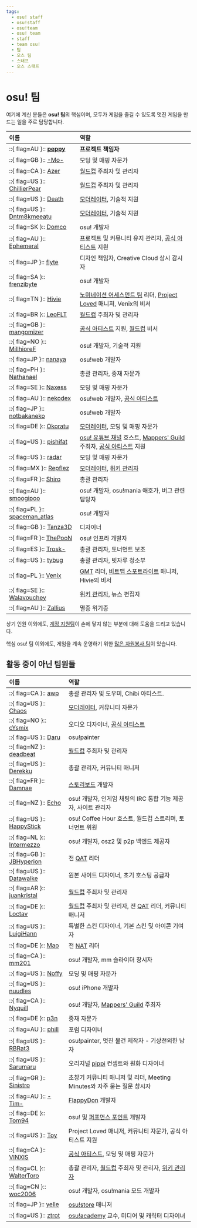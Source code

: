 ```yaml
---
tags:
  - osu! staff
  - osu!staff
  - osu!team
  - osu! team
  - staff
  - team osu!
  - 팀
  - 오스 팀
  - 스태프
  - 오스 스태프
---
```


# osu! 팀

여기에 계신 분들은 **osu! 팀**의 핵심이며, 모두가 게임을 즐길 수 있도록 멋진 게임을 만드는 일을 주로 담당합니다.

| 이름 | 역할 |
| :-- | :-- |
| ::{ flag=AU }:: **[peppy](https://osu.ppy.sh/users/2)** | **프로젝트 책임자** |
| ::{ flag=GB }:: [-Mo-](https://osu.ppy.sh/users/2202163) | 모딩 및 매핑 자문가 |
| ::{ flag=CA }:: [Azer](https://osu.ppy.sh/users/2155578) | [월드컵](/wiki/Tournaments#official-world-cups) 주최자 및 관리자 |
| ::{ flag=US }:: [ChillierPear](https://osu.ppy.sh/users/9501251) | [월드컵](/wiki/Tournaments#official-world-cups) 주최자 및 관리자 |
| ::{ flag=US }:: [Death](https://osu.ppy.sh/users/3242450) | [모더레이터](/wiki/People/Global_Moderation_Team), 기술적 지원 |
| ::{ flag=US }:: [Dntm8kmeeatu](https://osu.ppy.sh/users/5428812) | [모더레이터](/wiki/People/Global_Moderation_Team), 기술적 지원 |
| ::{ flag=SK }:: [Domco](https://osu.ppy.sh/users/3562660) | osu! 개발자 |
| ::{ flag=AU }:: [Ephemeral](https://osu.ppy.sh/users/102335) | 프로젝트 및 커뮤니티 유지 관리자, [공식 아티스트](/wiki/People/Featured_Artists) 지원 |
| ::{ flag=JP }:: [flyte](https://osu.ppy.sh/users/3103765) | 디자인 책임자, Creative Cloud 상시 감시자 |
| ::{ flag=SA }:: [frenzibyte](https://osu.ppy.sh/users/14210502) | osu! 개발자 |
| ::{ flag=TN }:: [Hivie](https://osu.ppy.sh/users/14102976) | [노미네이션 어세스먼트 팀](/wiki/People/Nomination_Assessment_Team) 리더, [Project Loved](/wiki/Community/Project_Loved) 매니저, Venix의 비서 |
| ::{ flag=BR }:: [LeoFLT](https://osu.ppy.sh/users/3668779) | [월드컵](/wiki/Tournaments#official-world-cups) 주최자 및 관리자 |
| ::{ flag=GB }:: [mangomizer](https://osu.ppy.sh/users/1893718) | [공식 아티스트](/wiki/People/Featured_Artists) 지원, [월드컵](/wiki/Tournaments#official-world-cups) 비서 |
| ::{ flag=NO }:: [MillhioreF](https://osu.ppy.sh/users/941094) | osu! 개발자, 기술적 지원 |
| ::{ flag=JP }:: [nanaya](https://osu.ppy.sh/users/2387883) | osu!web 개발자 |
| ::{ flag=PH }:: [Nathanael](https://osu.ppy.sh/users/2295078) | 총괄 관리자, 중재 자문가 |
| ::{ flag=SE }:: [Naxess](https://osu.ppy.sh/users/8129817) | 모딩 및 매핑 자문가 |
| ::{ flag=AU }:: [nekodex](https://osu.ppy.sh/users/102) | osu!web 개발자, [공식 아티스트](https://osu.ppy.sh/beatmaps/artists/1) |
| ::{ flag=JP }:: [notbakaneko](https://osu.ppy.sh/users/10751776) | osu!web 개발자 |
| ::{ flag=DE }:: [Okoratu](https://osu.ppy.sh/users/1623405) | [모더레이터](/wiki/People/Global_Moderation_Team), 모딩 및 매핑 자문가 |
| ::{ flag=US }:: [pishifat](https://osu.ppy.sh/users/3178418) | [osu! 유튜브 채널](https://www.youtube.com/@osugame) 호스트, [Mappers' Guild](/wiki/Community/Mappers_Guild) 주최자, [공식 아티스트](/wiki/People/Featured_Artists) 지원 |
| ::{ flag=US }:: [radar](https://osu.ppy.sh/users/7131099) | 모딩 및 매핑 자문가 |
| ::{ flag=MX }:: [Repflez](https://osu.ppy.sh/users/201392) | [모더레이터](/wiki/People/Global_Moderation_Team), [위키 관리자](/wiki/People/osu!_wiki_maintainers) |
| ::{ flag=FR }:: [Shiro](https://osu.ppy.sh/users/113005) | 총괄 관리자 |
| ::{ flag=AU }:: [smoogipoo](https://osu.ppy.sh/users/1040328) | osu! 개발자, osu!mania 애호가, 버그 관련 담당자 |
| ::{ flag=PL }:: [spaceman_atlas](https://osu.ppy.sh/users/3035836) | osu! 개발자 |
| ::{ flag=GB }:: [Tanza3D](https://osu.ppy.sh/users/10379965) | 디자이너 |
| ::{ flag=FR }:: [ThePooN](https://osu.ppy.sh/users/718454) | osu! 인프라 개발자 |
| ::{ flag=ES }:: [Trosk-](https://osu.ppy.sh/users/3469385) | 총괄 관리자, 토너먼트 보조 |
| ::{ flag=US }:: [tybug](https://osu.ppy.sh/users/12092800) | 총괄 관리자, 빗자루 청소부 |
| ::{ flag=PL }:: [Venix](https://osu.ppy.sh/users/5999631) | [GMT](/wiki/People/Global_Moderation_Team) 리더, [비트맵 스포트라이트](/wiki/Beatmap_Spotlights) 매니저, Hivie의 비서 |
| ::{ flag=SE }:: [Walavouchey](https://osu.ppy.sh/users/5773079) | [위키 관리자](/wiki/People/osu!_wiki_maintainers), 뉴스 편집자 |
| ::{ flag=AU }:: [Zallius](https://osu.ppy.sh/users/55) | 멸종 위기종 |

상기 인원 이외에도, [계정 지원팀](/wiki/People/Account_support_team)이 손에 닿지 않는 부분에 대해 도움을 드리고 있습니다.

핵심 osu! 팀 이외에도, 게임을 계속 운영하기 위한 [많은 자원봉사 팀](/wiki/People)이 있습니다.

## 활동 중이 아닌 팀원들

| 이름 | 역할 |
| :-- | :-- |
| ::{ flag=CA }:: [awp](https://osu.ppy.sh/users/2650) | 총괄 관리자 및 도우미, Chibi 아티스트. |
| ::{ flag=US }:: [Chaos](https://osu.ppy.sh/users/2628870) | [모더레이터](/wiki/People/Global_Moderation_Team), 커뮤니티 자문가 |
| ::{ flag=NO }:: [cYsmix](https://osu.ppy.sh/users/272870) | 오디오 디자이너, [공식 아티스트](https://osu.ppy.sh/beatmaps/artists/2) |
| ::{ flag=US }:: [Daru](https://osu.ppy.sh/users/32480) | osu!painter |
| ::{ flag=NZ }:: [deadbeat](https://osu.ppy.sh/users/128370) | [월드컵](/wiki/Tournaments#official-world-cups) 주최자 및 관리자 |
| ::{ flag=US }:: [Derekku](https://osu.ppy.sh/users/91341) | 총괄 관리자, 커뮤니티 매니저 |
| ::{ flag=FR }:: [Damnae](https://osu.ppy.sh/users/989377) | [스토리보드](/wiki/Storyboard) 개발자 |
| ::{ flag=NZ }:: [Echo](https://osu.ppy.sh/users/431) | osu! 개발자, 인게임 채팅의 IRC 통합 기능 제공자, 사이트 관리자 |
| ::{ flag=US }:: [HappyStick](https://osu.ppy.sh/users/256802) | osu! Coffee Hour 호스트, 월드컵 스트리머, 토너먼트 위원 |
| ::{ flag=NL }:: [Intermezzo](https://osu.ppy.sh/users/136842) | osu! 개발자, osz2 및 p2p 백엔드 제공자 |
| ::{ flag=GB }:: [JBHyperion](https://osu.ppy.sh/users/4879508) | 전 [QAT](/wiki/People/Quality_Assurance_Team/QAT_Leaders) 리더 |
| ::{ flag=US }:: [Datawalke](https://osu.ppy.sh/users/142) | 원본 사이트 디자이너, 초기 호스팅 공급자 |
| ::{ flag=AR }:: [juankristal](https://osu.ppy.sh/users/443656) | [월드컵](/wiki/Tournaments#official-world-cups) 주최자 및 관리자 |
| ::{ flag=DE }:: [Loctav](https://osu.ppy.sh/users/71366) | [월드컵](/wiki/Tournaments#official-world-cups) 주최자 및 관리자, 전 [QAT](/wiki/People/Quality_Assurance_Team/QAT_Leaders) 리더, 커뮤니티 매니저 |
| ::{ flag=US }:: [LuigiHann](https://osu.ppy.sh/users/1079) | 특별한 스킨 디자이너, 기본 스킨 및 아이콘 기여자 |
| ::{ flag=DE }:: [Mao](https://osu.ppy.sh/users/2204515) | 전 [NAT](/wiki/People/Nomination_Assessment_Team) 리더 |
| ::{ flag=CA }:: [mm201](https://osu.ppy.sh/users/30655) | osu! 개발자, mm 슬라이더 창시자 |
| ::{ flag=US }:: [Noffy](https://osu.ppy.sh/users/1541323) | 모딩 및 매핑 자문가 |
| ::{ flag=US }:: [nuudles](https://osu.ppy.sh/users/21312) | osu! iPhone 개발자 |
| ::{ flag=CA }:: [Nyquill](https://osu.ppy.sh/users/682935) | osu! 개발자, [Mappers' Guild](/wiki/Community/Mappers_Guild) 주최자 |
| ::{ flag=DE }:: [p3n](https://osu.ppy.sh/users/123703) | 중재 자문가 |
| ::{ flag=AU }:: [phill](https://osu.ppy.sh/users/53) | 포럼 디자이너 |
| ::{ flag=US }:: [RBRat3](https://osu.ppy.sh/users/307202) | osu!painter, 멋진 물건 제작자 - 기상천외한 남자 |
| ::{ flag=US }:: [Sarumaru](https://osu.ppy.sh/users/9427) | 오리지널 [pippi](/wiki/Mascots#pippi) 컨셉트와 원화 디자이너 |
| ::{ flag=GR }:: [Sinistro](https://osu.ppy.sh/users/5530) | 초창기 커뮤니티 매니저 및 리더, Meeting Minutes와 자주 묻는 질문 창시자 |
| ::{ flag=AU }:: [-Tim-](https://osu.ppy.sh/users/836963) | [FlappyDon](https://github.com/ppy/osu-framework/tree/master/osu.Framework.Templates/templates/template-flappy) 개발자 |
| ::{ flag=DE }:: [Tom94](https://osu.ppy.sh/users/1857058) | osu! 및 [퍼포먼스 포인트](/wiki/Performance_points) 개발자 |
| ::{ flag=US }:: [Toy](https://osu.ppy.sh/users/2757689) | Project Loved 매니저, 커뮤니티 자문가, 공식 아티스트 지원 |
| ::{ flag=CA }:: [VINXIS](https://osu.ppy.sh/users/4323406) | [공식 아티스트](https://osu.ppy.sh/beatmaps/artists/22), 모딩 및 매핑 자문가 |
| ::{ flag=CL }:: [WalterToro](https://osu.ppy.sh/users/5281416) | 총괄 관리자, [월드컵](/wiki/Tournaments#official-world-cups) 주최자 및 관리자, [위키 관리자](/wiki/People/osu!_wiki_maintainers) |
| ::{ flag=CN }:: [woc2006](https://osu.ppy.sh/users/1105845) | osu! 개발자, osu!mania 모드 개발자 |
| ::{ flag=JP }:: [yelle](https://osu.ppy.sh/users/4916903) | [osu!store](https://osu.ppy.sh/store/listing) 매니저 |
| ::{ flag=US }:: [ztrot](https://osu.ppy.sh/users/6347) | [osu!academy](/wiki/Community/Video_series/osu!academy) 교수, 미디어 및 캐릭터 디자이너 |
